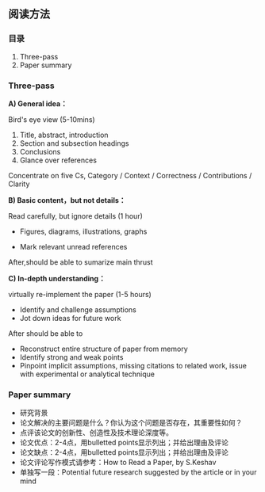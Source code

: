 ## 阅读方法

### 目录

1. Three-pass
2. Paper summary



### Three-pass

**A) General idea：**

Bird's eye view (5-10mins)

1. Title, abstract, introduction
2. Section and subsection headings
3. Conclusions
4. Glance over references



Concentrate on five Cs, Category / Context / Correctness / Contributions / Clarity



**B) Basic content，but not details：**

Read carefully, but ignore details (1 hour)

* Figures, diagrams, illustrations, graphs

* Mark relevant unread references



After,should be able to sumarize main thrust



**C) In-depth understanding：**

virtually re-implement the paper (1-5 hours)

* Identify and challenge assumptions
* Jot down ideas for future work



After should be able to

* Reconstruct entire structure of paper from memory
* Identify strong and weak points
* Pinpoint implicit assumptions, missing citations to related work, issue with experimental or analytical technique



### Paper summary

- 研究背景
- 论文解决的主要问题是什么？你认为这个问题是否存在，其重要性如何？
- 点评该论文的创新性、创造性及技术理论深度等。
- 论文优点：2-4点，用bulletted points显示列出；并给出理由及评论
- 论文缺点：2-4点，用bulletted points显示列出；并给出理由及评论
- 论文评论写作模式请参考：How to Read a Paper, by S.Keshav
- 单独写一段：Potential future research suggested by the article or in your mind

